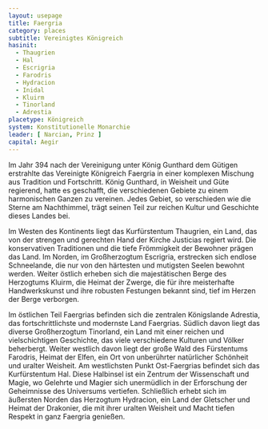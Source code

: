 ```yaml
---
layout: usepage
title: Faergria
category: places
subtitle: Vereinigtes Königreich
hasinit:
  - Thaugrien
  - Hal
  - Escrigria
  - Farodris
  - Hydracion
  - Inidal
  - Kluirm
  - Tinorland
  - Adrestia
placetype: Königreich
system: Konstitutionelle Monarchie
leader: [ Narcian, Prinz ]
capital: Aegir
---
```


Im Jahr 394 nach der Vereinigung unter König Gunthard dem Gütigen erstrahlte das Vereinigte Königreich Faergria in einer
komplexen Mischung aus Tradition und Fortschritt. König Gunthard, in Weisheit und Güte regierend, hatte es geschafft,
die verschiedenen Gebiete zu einem harmonischen Ganzen zu vereinen. Jedes Gebiet, so verschieden wie die Sterne am
Nachthimmel, trägt seinen Teil zur reichen Kultur und Geschichte dieses Landes bei.

Im Westen des Kontinents liegt das Kurfürstentum Thaugrien, ein Land, das von der strengen und gerechten Hand der Kirche
Justicias regiert wird. Die konservativen Traditionen und die tiefe Frömmigkeit der Bewohner prägen das Land. Im Norden,
im Großherzogtum Escrigria, erstrecken sich endlose Schneelande, die nur von den härtesten und mutigsten Seelen bewohnt
werden. Weiter östlich erheben sich die majestätischen Berge des Herzogtums Kluirm, die Heimat der Zwerge, die für ihre
meisterhafte Handwerkskunst und ihre robusten Festungen bekannt sind, tief im Herzen der Berge verborgen.

Im östlichen Teil Faergrias befinden sich die zentralen Königslande Adrestia, das fortschrittlichste und modernste Land
Faergrias. Südlich davon liegt das diverse Großherzogtum Tinorland, ein Land mit einer reichen und vielschichtigen
Geschichte, das viele verschiedene Kulturen und Völker beherbergt. Weiter westlich davon liegt der große Wald des
Fürstentums Farodris, Heimat der Elfen, ein Ort von unberührter natürlicher Schönheit und uralter Weisheit. Am
westlichsten Punkt Ost-Faergrias befindet sich das Kurfürstentum Hal. Diese Halbinsel ist ein Zentrum der Wissenschaft
und Magie, wo Gelehrte und Magier sich unermüdlich in der Erforschung der Geheimnisse des Universums vertiefen.
Schließlich erhebt sich im äußersten Norden das Herzogtum Hydracion, ein Land der Gletscher und Heimat der Drakonier,
die mit ihrer uralten Weisheit und Macht tiefen Respekt in ganz Faergria genießen.